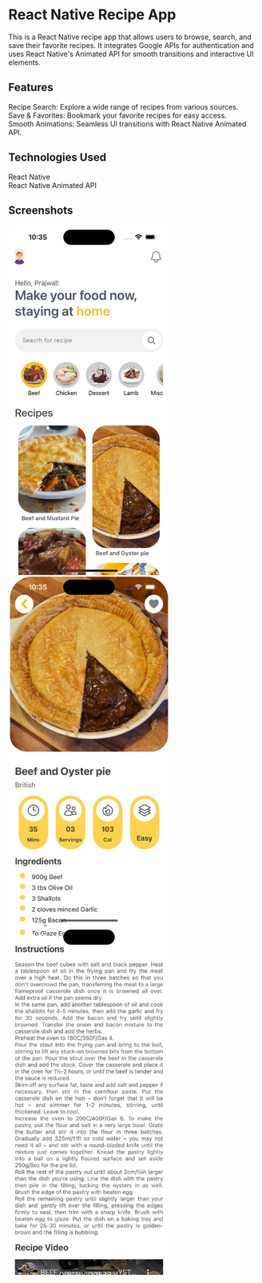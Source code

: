 # React Native Recipe App 

This is a React Native recipe app that allows users to browse, search, and save their favorite recipes. It integrates Google APIs for authentication and uses React Native's Animated API for smooth transitions and interactive UI elements.


## Features

Recipe Search: Explore a wide range of recipes from various sources. <br/>
Save & Favorites: Bookmark your favorite recipes for easy access. <br/>
Smooth Animations: Seamless UI transitions with React Native Animated API. <br/>

## Technologies Used

React Native <br/>
React Native Animated API <br/>

## Screenshots
<div style="display: flex; flex-wrap: wrap;">
  <img src="/assets/images/1.png" style="height:700px;">
  <img src="/assets/images/2.png" style="height:700px;">
  <img src="/assets/images/3.png" style="height:700px;">
</div>

  
